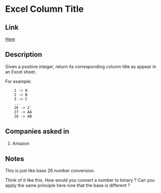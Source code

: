# Excel Column Title

## Link

[Here](https://www.interviewbit.com/problems/excel-column-title/)

## Description

Given a positive integer, return its corresponding column title as appear in an Excel sheet.

For example:

```test
    1 -> A
    2 -> B
    3 -> C
    ...
    26 -> Z
    27 -> AA
    28 -> AB
```

## Companies asked in

1. Amazon

## Notes

This is just like base 26 number conversion.

Think of it like this. How would you convert a number to binary ? Can you apply the same principle here now that the base is different ?